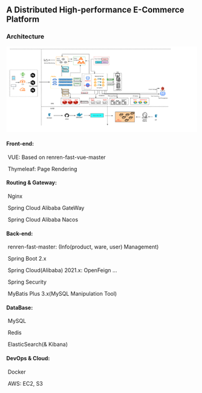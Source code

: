 ## A Distributed High-performance E-Commerce Platform

### Architecture

![E-MALL Architecture](./images/architecture.png)

#### Front-end:

​	 VUE: Based on renren-fast-vue-master

​	Thymeleaf: Page Rendering

#### Routing & Gateway:

​	Nginx

​	Spring Cloud Alibaba GateWay

​	Spring Cloud Alibaba Nacos

#### Back-end:

​	renren-fast-master: (Info(product, ware, user) Management)

​	Spring Boot 2.x

​	Spring Cloud(Alibaba) 2021.x: OpenFeign ...

​	Spring Security

​	MyBatis Plus 3.x(MySQL Manipulation Tool)

#### DataBase:

​	MySQL

​	Redis

​	ElasticSearch(& Kibana)

#### DevOps & Cloud:

​	Docker

​	AWS: EC2, S3        

